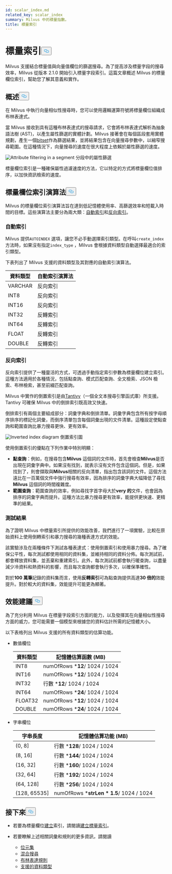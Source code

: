 ```yaml
---
id: scalar_index.md
related_key: scalar_index
summary: Milvus 中的標量指數。
title: 標量索引
---
```


<h1 id="Scalar-Index" class="common-anchor-header">標量索引<button data-href="#Scalar-Index" class="anchor-icon" translate="no">
      <svg translate="no"
        aria-hidden="true"
        focusable="false"
        height="20"
        version="1.1"
        viewBox="0 0 16 16"
        width="16"
      >
        <path
          fill="#0092E4"
          fill-rule="evenodd"
          d="M4 9h1v1H4c-1.5 0-3-1.69-3-3.5S2.55 3 4 3h4c1.45 0 3 1.69 3 3.5 0 1.41-.91 2.72-2 3.25V8.59c.58-.45 1-1.27 1-2.09C10 5.22 8.98 4 8 4H4c-.98 0-2 1.22-2 2.5S3 9 4 9zm9-3h-1v1h1c1 0 2 1.22 2 2.5S13.98 12 13 12H9c-.98 0-2-1.22-2-2.5 0-.83.42-1.64 1-2.09V6.25c-1.09.53-2 1.84-2 3.25C6 11.31 7.55 13 9 13h4c1.45 0 3-1.69 3-3.5S14.5 6 13 6z"
        ></path>
      </svg>
    </button></h1><p>Milvus 支援結合標量值與向量值欄位的篩選搜尋。為了提高涉及標量字段的搜尋效率，Milvus 從版本 2.1.0 開始引入標量字段索引。這篇文章概述 Milvus 的標量欄位索引，幫助您了解其意義和實作。</p>
<h2 id="Overview" class="common-anchor-header">概述<button data-href="#Overview" class="anchor-icon" translate="no">
      <svg translate="no"
        aria-hidden="true"
        focusable="false"
        height="20"
        version="1.1"
        viewBox="0 0 16 16"
        width="16"
      >
        <path
          fill="#0092E4"
          fill-rule="evenodd"
          d="M4 9h1v1H4c-1.5 0-3-1.69-3-3.5S2.55 3 4 3h4c1.45 0 3 1.69 3 3.5 0 1.41-.91 2.72-2 3.25V8.59c.58-.45 1-1.27 1-2.09C10 5.22 8.98 4 8 4H4c-.98 0-2 1.22-2 2.5S3 9 4 9zm9-3h-1v1h1c1 0 2 1.22 2 2.5S13.98 12 13 12H9c-.98 0-2-1.22-2-2.5 0-.83.42-1.64 1-2.09V6.25c-1.09.53-2 1.84-2 3.25C6 11.31 7.55 13 9 13h4c1.45 0 3-1.69 3-3.5S14.5 6 13 6z"
        ></path>
      </svg>
    </button></h2><p>在 Milvus 中執行向量相似性搜尋時，您可以使用邏輯運算符號將標量欄位組織成布林表達式。</p>
<p>當 Milvus 接收到具有這種布林表達式的搜尋請求，它會將布林表達式解析為抽象語法樹 (AST)，以產生屬性篩選的實體計劃。Milvus 接著會在每個區段套用實體規劃，產生一個<a href="/docs/zh-hant/v2.5.x/bitset.md">bitset</a>作為篩選結果，並將結果包含在向量搜尋參數中，以縮窄搜尋範圍。在這種情況下，向量搜尋的速度在很大程度上依賴於屬性篩選的速度。</p>
<p>
  
   <span class="img-wrapper"> <img translate="no" src="/docs/v2.5.x/assets/scalar_index.png" alt="Attribute filtering in a segment" class="doc-image" id="attribute-filtering-in-a-segment" />
   </span> <span class="img-wrapper"> <span>分段中的屬性篩選</span> </span></p>
<p>標量欄位索引是一種確保屬性過濾速度的方法，它以特定的方式將標量欄位值排序，以加快資訊檢索的速度。</p>
<h2 id="Scalar-field-indexing-algorithms" class="common-anchor-header">標量欄位索引演算法<button data-href="#Scalar-field-indexing-algorithms" class="anchor-icon" translate="no">
      <svg translate="no"
        aria-hidden="true"
        focusable="false"
        height="20"
        version="1.1"
        viewBox="0 0 16 16"
        width="16"
      >
        <path
          fill="#0092E4"
          fill-rule="evenodd"
          d="M4 9h1v1H4c-1.5 0-3-1.69-3-3.5S2.55 3 4 3h4c1.45 0 3 1.69 3 3.5 0 1.41-.91 2.72-2 3.25V8.59c.58-.45 1-1.27 1-2.09C10 5.22 8.98 4 8 4H4c-.98 0-2 1.22-2 2.5S3 9 4 9zm9-3h-1v1h1c1 0 2 1.22 2 2.5S13.98 12 13 12H9c-.98 0-2-1.22-2-2.5 0-.83.42-1.64 1-2.09V6.25c-1.09.53-2 1.84-2 3.25C6 11.31 7.55 13 9 13h4c1.45 0 3-1.69 3-3.5S14.5 6 13 6z"
        ></path>
      </svg>
    </button></h2><p>Milvus 的標量欄位索引演算法旨在達到低記憶體使用率、高篩選效率和短載入時間的目標。這些演算法主要分為兩大類：<a href="#auto-indexing">自動索引</a>和<a href="#inverted-indexing">反向索引</a>。</p>
<h3 id="Auto-indexing" class="common-anchor-header">自動索引</h3><p>Milvus 提供<code translate="no">AUTOINDEX</code> 選項，讓您不必手動選擇索引類型。在呼叫<code translate="no">create_index</code> 方法時，如果沒有指定<code translate="no">index_type</code> ，Milvus 會根據資料類型自動選擇最適合的索引類型。</p>
<p>下表列出了 Milvus 支援的資料類型及其對應的自動索引演算法。</p>
<table>
<thead>
<tr><th>資料類型</th><th>自動索引演算法</th></tr>
</thead>
<tbody>
<tr><td>VARCHAR</td><td>反向索引</td></tr>
<tr><td>INT8</td><td>反向索引</td></tr>
<tr><td>INT16</td><td>反向索引</td></tr>
<tr><td>INT32</td><td>反轉索引</td></tr>
<tr><td>INT64</td><td>反轉索引</td></tr>
<tr><td>FLOAT</td><td>反轉索引</td></tr>
<tr><td>DOUBLE</td><td>反轉索引</td></tr>
</tbody>
</table>
<h3 id="Inverted-indexing" class="common-anchor-header">反向索引</h3><p>反向索引提供了一種靈活的方式，可透過手動指定索引參數為標量欄位建立索引。這種方法適用於各種情況，包括點查詢、模式匹配查詢、全文檢索、JSON 檢索、布林檢索，甚至前綴匹配查詢。</p>
<p>Milvus 中實作的倒置索引是由<a href="https://github.com/quickwit-oss/tantivy">Tantivy</a>（一個全文本搜尋引擎函式庫）所支援。Tantivy 可確保 Milvus 中的倒排索引既高效又快速。</p>
<p>倒排索引有兩個主要組成部分：詞彙字典和倒排清單。詞彙字典包含所有按字母順序排序的標記化詞彙，而倒序清單包含每個詞彙出現的文件清單。這種設定使點查詢和範圍查詢比暴力搜尋更快、更有效率。</p>
<p>
  
   <span class="img-wrapper"> <img translate="no" src="/docs/v2.5.x/assets/scalar_index_inverted.png" alt="Inverted index diagram" class="doc-image" id="inverted-index-diagram" />
   </span> <span class="img-wrapper"> <span>倒置索引圖</span> </span></p>
<p>使用倒置索引的優點在下列作業中特別明顯：</p>
<ul>
<li><strong>點查詢</strong>：例如，在搜尋包含<strong>Milvus</strong> 這個詞的文件時，首先會檢查<strong>Milvus</strong>是否出現在詞彙字典中。如果沒有找到，就表示沒有文件包含這個詞。但是，如果找到了，則會擷取與<strong>Milvus</strong>相關的反向清單，指出包含該詞的文件。這個方法遠比在一百萬個文件中強行搜尋有效率，因為排序的詞彙字典大幅降低了尋找<strong>Milvus</strong> 這個詞的時間複雜度。</li>
<li><strong>範圍查詢</strong>：範圍查詢的效率，例如尋找字首字母大於<strong>very 的</strong>文件，也會因為排序的詞彙字典而提升。這種方法比暴力搜尋更有效率，能提供更快速、更精準的結果。</li>
</ul>
<h3 id="Test-results" class="common-anchor-header">測試結果</h3><p>為了證明 Milvus 中標量索引所提供的效能改善，我們進行了一項實驗，比較在原始資料上使用倒轉索引和暴力搜尋的幾種表達方式的效能。</p>
<p>該實驗涉及在兩種條件下測試各種表達式：使用倒置索引和使用暴力搜尋。為了確保公平性，每次測試都使用相同的資料集，並維持相同的資料分佈。每次測試前，都會釋放資料集，並丟棄和重建索引。此外，每次測試前都會執行暖查詢，以盡量減少冷資料和熱資料的影響，而且每次查詢都會執行多次，以確保準確性。</p>
<p>對於<strong>100 萬筆</strong>記錄的資料集而言，使用<strong>反轉索引</strong>可為點查詢提供高達<strong>30 倍的</strong>效能提升。對於較大的資料集，效能提升可能更為顯著。</p>
<h2 id="Performance-recommandations" class="common-anchor-header">效能建議<button data-href="#Performance-recommandations" class="anchor-icon" translate="no">
      <svg translate="no"
        aria-hidden="true"
        focusable="false"
        height="20"
        version="1.1"
        viewBox="0 0 16 16"
        width="16"
      >
        <path
          fill="#0092E4"
          fill-rule="evenodd"
          d="M4 9h1v1H4c-1.5 0-3-1.69-3-3.5S2.55 3 4 3h4c1.45 0 3 1.69 3 3.5 0 1.41-.91 2.72-2 3.25V8.59c.58-.45 1-1.27 1-2.09C10 5.22 8.98 4 8 4H4c-.98 0-2 1.22-2 2.5S3 9 4 9zm9-3h-1v1h1c1 0 2 1.22 2 2.5S13.98 12 13 12H9c-.98 0-2-1.22-2-2.5 0-.83.42-1.64 1-2.09V6.25c-1.09.53-2 1.84-2 3.25C6 11.31 7.55 13 9 13h4c1.45 0 3-1.69 3-3.5S14.5 6 13 6z"
        ></path>
      </svg>
    </button></h2><p>為了充分利用 Milvus 在標量字段索引方面的能力，以及發揮其在向量相似性搜尋方面的威力，您可能需要一個模型來根據您的資料估計所需的記憶體大小。</p>
<p>以下表格列出 Milvus 支援的所有資料類型的估算功能。</p>
<ul>
<li><p>數值欄位</p>
<table>
<thead>
<tr><th>資料類型</th><th>記憶體估算函數 (MB)</th></tr>
</thead>
<tbody>
<tr><td>INT8</td><td>numOfRows *<strong>12</strong>/ 1024 / 1024</td></tr>
<tr><td>INT16</td><td>numOfRows *<strong>12</strong>/ 1024 / 1024</td></tr>
<tr><td>INT32</td><td>行數 *<strong>12</strong>/ 1024 / 1024</td></tr>
<tr><td>INT64</td><td>numOfRows *<strong>24</strong>/ 1024 / 1024</td></tr>
<tr><td>FLOAT32</td><td>numOfRows *<strong>12</strong>/ 1024 / 1024</td></tr>
<tr><td>DOUBLE</td><td>numOfRows *<strong>24</strong>/ 1024 / 1024</td></tr>
</tbody>
</table>
</li>
<li><p>字串欄位</p>
<table>
<thead>
<tr><th>字串長度</th><th>記憶體估算功能 (MB)</th></tr>
</thead>
<tbody>
<tr><td>(0, 8]</td><td>行數 *<strong>128</strong>/ 1024 / 1024</td></tr>
<tr><td>(8, 16]</td><td>行數 *<strong>144</strong>/ 1024 / 1024</td></tr>
<tr><td>(16, 32]</td><td>行數 *<strong>160</strong>/ 1024 / 1024</td></tr>
<tr><td>(32, 64]</td><td>行數 *<strong>192</strong>/ 1024 / 1024</td></tr>
<tr><td>(64, 128]</td><td>行數 *<strong>256</strong>/ 1024 / 1024</td></tr>
<tr><td>(128, 65535]</td><td>numOfRows *<strong>strLen * 1.5</strong>/ 1024 / 1024</td></tr>
</tbody>
</table>
</li>
</ul>
<h2 id="Whats-next" class="common-anchor-header">接下來<button data-href="#Whats-next" class="anchor-icon" translate="no">
      <svg translate="no"
        aria-hidden="true"
        focusable="false"
        height="20"
        version="1.1"
        viewBox="0 0 16 16"
        width="16"
      >
        <path
          fill="#0092E4"
          fill-rule="evenodd"
          d="M4 9h1v1H4c-1.5 0-3-1.69-3-3.5S2.55 3 4 3h4c1.45 0 3 1.69 3 3.5 0 1.41-.91 2.72-2 3.25V8.59c.58-.45 1-1.27 1-2.09C10 5.22 8.98 4 8 4H4c-.98 0-2 1.22-2 2.5S3 9 4 9zm9-3h-1v1h1c1 0 2 1.22 2 2.5S13.98 12 13 12H9c-.98 0-2-1.22-2-2.5 0-.83.42-1.64 1-2.09V6.25c-1.09.53-2 1.84-2 3.25C6 11.31 7.55 13 9 13h4c1.45 0 3-1.69 3-3.5S14.5 6 13 6z"
        ></path>
      </svg>
    </button></h2><ul>
<li><p>若要為標量欄位<a href="/docs/zh-hant/v2.5.x/index-scalar-fields.md">建立</a>索引，請閱讀<a href="/docs/zh-hant/v2.5.x/index-scalar-fields.md">建立標量索引</a>。</p></li>
<li><p>若要瞭解上述相關詞彙和規則的更多資訊，請閱讀</p>
<ul>
<li><a href="/docs/zh-hant/v2.5.x/bitset.md">位元集</a></li>
<li><a href="/docs/zh-hant/v2.5.x/multi-vector-search.md">混合搜尋</a></li>
<li><a href="/docs/zh-hant/v2.5.x/boolean.md">布林表達規則</a></li>
<li><a href="/docs/zh-hant/v2.5.x/schema.md#Supported-data-type">支援的資料類型</a></li>
</ul></li>
</ul>
